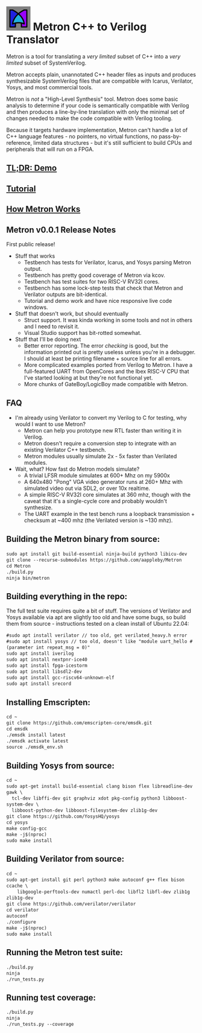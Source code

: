 # <img src="docs/assets/metron_icon.svg" width="64" height="64"> Metron C++ to Verilog Translator

Metron is a tool for translating a _very_ _limited_ subset of C++ into a _very_ _limited_ subset of SystemVerilog.

Metron accepts plain, unannotated C++ header files as inputs and produces synthesizable SystemVerilog files that are compatible with Icarus, Verilator, Yosys, and most commercial tools.

Metron is _not_ a "High-Level Synthesis" tool. Metron does some basic analysis to determine if your code is semantically compatible with Verilog and then produces a line-by-line translation with only the minimal set of changes needed to make the code compatible with Verilog tooling.

Because it targets hardware implementation, Metron can't handle a lot of C++ language features - no pointers, no virtual functions, no pass-by-reference, limited data structures - but it's still sufficient to build CPUs and peripherals that will run on a FPGA.

## [TL;DR: Demo](https://aappleby.github.io/Metron/demo/)
## [Tutorial](https://aappleby.github.io/Metron/tutorial/)
## [How Metron Works](https://aappleby.github.io/Metron/TemporalLogic.html)

## Metron v0.0.1 Release Notes

First public release!

- Stuff that works
  - Testbench has tests for Verilator, Icarus, and Yosys parsing Metron output.
  - Testbench has pretty good coverage of Metron via kcov.
  - Testbench has test suites for two RISC-V RV32I cores.
  - Testbench has some lock-step tests that check that Metron and Verilator outputs are bit-identical.
  - Tutorial and demo work and have nice responsive live code windows.
- Stuff that doesn't work, but should eventually
  - Struct support. It was kinda working in some tools and not in others and I need to revisit it.
  - Visual Studio support has bit-rotted somewhat.
- Stuff that I'll be doing next
  - Better error reporting. The error _checking_ is good, but the information printed out is pretty useless unless you're in a debugger. I should at least be printing filename + source line for all errors.
  - More complicated examples ported from Verilog to Metron. I have a full-featured UART from OpenCores and the Ibex RISC-V CPU that I've started looking at but they're not functional yet.
  - More chunks of GateBoy/LogicBoy made compatible with Metron.

## FAQ

- I'm already using Verilator to convert my Verilog to C for testing, why would I want to use Metron?
  - Metron can help you prototype new RTL faster than writing it in Verilog.
  - Metron doesn't require a conversion step to integrate with an existing Verilator C++ testbench.
  - Metron modules usually simulate 2x - 5x faster than Verilated modules.
- Wait, what? How fast do Metron models simulate?
  - A trivial LFSR module simulates at 600+ Mhz on my 5900x
  - A 640x480 "Pong" VGA video generator runs at 260+ Mhz with simulated video out via SDL2, or over 10x realtime.
  - A simple RISC-V RV32I core simulates at 360 mhz, though with the caveat that it's a single-cycle core and probably wouldn't synthesize.
  - The UART example in the test bench runs a loopback transmission + checksum at ~400 mhz (the Verilated version is ~130 mhz).

## Building the Metron binary from source:
```
sudo apt install git build-essential ninja-build python3 libicu-dev
git clone --recurse-submodules https://github.com/aappleby/Metron
cd Metron
./build.py
ninja bin/metron
```

## Building everything in the repo:
The full test suite requires quite a bit of stuff. The versions of Verilator and Yosys available via apt are slightly too old and have some bugs, so build them from source - instructions tested on a clean install of Ubuntu 22.04:
```
#sudo apt install verilator // too old, get verilated_heavy.h error
#sudo apt install yosys // too old, doesn't like "module uart_hello #(parameter int repeat_msg = 0)"
sudo apt install iverilog
sudo apt install nextpnr-ice40
sudo apt install fpga-icestorm
sudo apt install libsdl2-dev
sudo apt install gcc-riscv64-unknown-elf
sudo apt install srecord
```

## Installing Emscripten:
```
cd ~
git clone https://github.com/emscripten-core/emsdk.git
cd emsdk
./emsdk install latest
./emsdk activate latest
source ./emsdk_env.sh
```

## Building Yosys from source:
```
cd ~
sudo apt-get install build-essential clang bison flex libreadline-dev gawk \
  tcl-dev libffi-dev git graphviz xdot pkg-config python3 libboost-system-dev \
  libboost-python-dev libboost-filesystem-dev zlib1g-dev
git clone https://github.com/YosysHQ/yosys
cd yosys
make config-gcc
make -j$(nproc)
sudo make install
```

## Building Verilator from source:
```
cd ~
sudo apt-get install git perl python3 make autoconf g++ flex bison ccache \
    libgoogle-perftools-dev numactl perl-doc libfl2 libfl-dev zlib1g zlib1g-dev
git clone https://github.com/verilator/verilator
cd verilator
autoconf
./configure
make -j$(nproc)
sudo make install
```

## Running the Metron test suite:
```
./build.py
ninja
./run_tests.py
```

## Running test coverage:
```
./build.py
ninja
./run_tests.py --coverage
```
